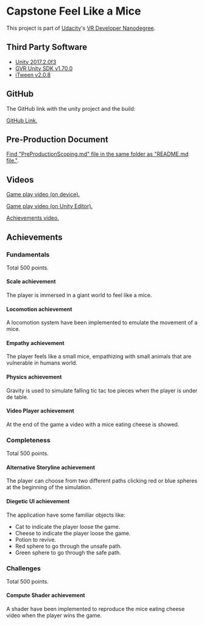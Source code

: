 # Capstone Feel Like a Mice

This project is part of [Udacity](https://www.udacity.com "Udacity - Be in demand")'s [VR Developer Nanodegree](https://www.udacity.com/course/vr-developer-nanodegree--nd017).

## Third Party Software

- [Unity 2017.2.0f3](https://unity3d.com/es/get-unity/download/archive)
- [GVR Unity SDK v1.70.0](https://github.com/googlevr/gvr-unity-sdk/releases)
- [iTween v2.0.8](https://assetstore.unity.com/packages/tools/animation/itween-84)

## GitHub

The GitHub link with the unity project and the build:

[GitHub Link.](https://github.com/xavisolesoft/UdacityVR_Capstone1)

## Pre-Production Document

[Find "PreProductionScoping.md" file in the same folder as "README.md file."](PreProductionScoping.md).

## Videos

[Game play video (on device).](https://www.youtube.com/watch?v=GbLtI_Lubow)

[Game play video (on Unity Editor).](https://youtu.be/BaRmO1hjYMo)

[Achievements video.](https://youtu.be/XzbZdYTkqCg)

## Achievements

### Fundamentals

Total 500 points.

#### Scale achievement

The player is immersed in a giant world to feel like a mice.

#### Locomotion achievement

A locomotion system have been implemented to emulate the movement of a mice.

#### Empathy achievement

The player feels like a small mice, empathizing with small animals that are vulnerable in humans world.

#### Physics achievement

Gravity is used to simulate falling tic tac toe pieces when the player is under de table.

#### Video Player achievement

At the end of the game a video with a mice eating cheese is showed.

### Completeness

Total 500 points.

#### Alternative Storyline achievement 

The player can choose from two different paths clicking red or blue spheres at the beginning of the simulation.

#### Diegetic UI achievement

The application have some familiar objects like:

- Cat to indicate the player loose the game.
- Cheese to indicate the player loose the game.
- Potion to revive.
- Red sphere to go through the unsafe path.
- Green sphere to go through the safe path.

### Challenges

Total 500 points.

#### Compute Shader achievement

A shader have been implemented to reproduce the mice eating cheese video when the player wins the game.